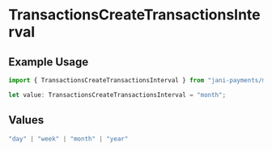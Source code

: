 # TransactionsCreateTransactionsInterval

## Example Usage

```typescript
import { TransactionsCreateTransactionsInterval } from "jani-payments/models/operations";

let value: TransactionsCreateTransactionsInterval = "month";
```

## Values

```typescript
"day" | "week" | "month" | "year"
```